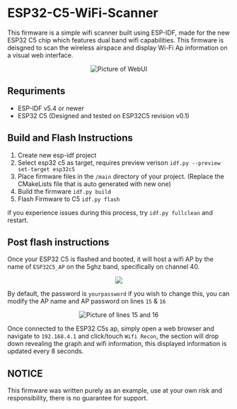 # ESP32-C5-WiFi-Scanner

This firmware is a simple wifi scanner built using ESP-IDF, made for the new ESP32 C5 chip which features dual band wifi capabilities. This firmware is deisgned to scan the wireless airspace and display Wi-Fi Ap information on a visual web interface. 

<p align="center">
  <img src="https://github.com/user-attachments/assets/a83a7130-de28-42f8-8629-abf6e2984340" alt="Picture of WebUI" />
</p>


## Requriments 
- ESP-IDF v5.4 or newer
- ESP32 C5 (Designed and tested on ESP32C5 revision v0.1)

## Build and Flash Instructions 
1. Create new esp-idf project 
2. Select esp32 c5 as target, requires preview verison `idf.py --preview set-target esp32c5`
3. Place firmware files in the `/main` directory of your project. (Replace the CMakeLists file that is auto generated with new one)
4. Build the firmware `idf.py build`
5. Flash Firmware to C5 `idf.py flash` 

if you experience issues during this process, try `idf.py fullclean` and restart. 


## Post flash instructions
Once your ESP32 C5 is flashed and booted, it will host a wifi AP by the name of `ESP32C5_AP` on the 5ghz band, specifically on channel 40. 
<p align="center">
  <img src="https://github.com/user-attachments/assets/746b9e20-be74-4cf0-a8e9-8b30ad27c90a" />
</p>

By default, the password is `yourpassword` if you wish to change this, you can modify the AP name and AP password on lines `15` & `16`


<p align="center">
  <img src="https://github.com/user-attachments/assets/0b1d3a09-459a-4d0e-b295-601dd2f274f9" alt="Picture of lines 15 and 16" />
</p>

Once connected to the ESP32 C5s ap, simply open a web browser and navigate to `192.168.4.1` and click/touch `Wifi Recon`, the section will drop down revealing the graph and wifi information, this displayed information is updated every 8 seconds. 

## NOTICE 

This firmware was written purely as an example, use at your own risk and responsibility, there is no guarantee for support. 

